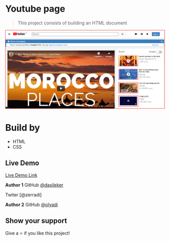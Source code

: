 # Youtube page 

> This project consists of building an HTML document

![screenshot](youtube.png)


# Build by
- HTML
- CSS


## Live Demo

[Live Demo Link](https://rawcdn.githack.com/dasileker/Youtube/f4758154d538e17becf46387252db440d5e24384/youtube.html)



**Author 1**
GitHub [@dasileker](https://github.com/dasileker)

Twiter [@zerradi]

**Author 2**
GitHub [@olyadi](https://github.com/CornerstoneII)


## Show your support

Give a ⭐️ if you like this project!


